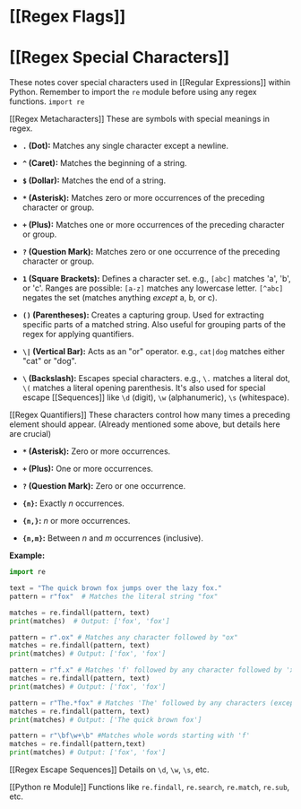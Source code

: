 # [[Regex Flags]]
# [[Regex Special Characters]] 
These notes cover special characters used in [[Regular Expressions]] within Python.  Remember to import the `re` module before using any regex functions.  `import re`

[[Regex Metacharacters]]  These are symbols with special meanings in regex.

* **`.` (Dot):** Matches any single character except a newline.

* **`^` (Caret):** Matches the beginning of a string.

* **`$` (Dollar):** Matches the end of a string.

* **`*` (Asterisk):** Matches zero or more occurrences of the preceding character or group.

* **`+` (Plus):** Matches one or more occurrences of the preceding character or group.

* **`?` (Question Mark):** Matches zero or one occurrence of the preceding character or group.

* **`1` (Square Brackets):** Defines a character set.  e.g., `[abc]` matches 'a', 'b', or 'c'.  Ranges are possible: `[a-z]` matches any lowercase letter.  `[^abc]` negates the set (matches anything *except* a, b, or c).

* **`()` (Parentheses):** Creates a capturing group.  Used for extracting specific parts of a matched string.  Also useful for grouping parts of the regex for applying quantifiers.

* **`\|` (Vertical Bar):** Acts as an "or" operator.  e.g., `cat|dog` matches either "cat" or "dog".

* **`\` (Backslash):** Escapes special characters.  e.g., `\.` matches a literal dot, `\(` matches a literal opening parenthesis.  It's also used for special escape [[Sequences]] like `\d` (digit), `\w` (alphanumeric), `\s` (whitespace).


[[Regex Quantifiers]]  These characters control how many times a preceding element should appear.  (Already mentioned some above, but details here are crucial)

* **`*` (Asterisk):** Zero or more occurrences.

* **`+` (Plus):** One or more occurrences.

* **`?` (Question Mark):** Zero or one occurrence.

* **`{n}`:** Exactly *n* occurrences.

* **`{n,}`:** *n* or more occurrences.

* **`{n,m}`:** Between *n* and *m* occurrences (inclusive).


**Example:**

```python
import re

text = "The quick brown fox jumps over the lazy fox."
pattern = r"fox"  # Matches the literal string "fox"

matches = re.findall(pattern, text)
print(matches)  # Output: ['fox', 'fox']

pattern = r".ox" # Matches any character followed by "ox"
matches = re.findall(pattern, text)
print(matches) # Output: ['fox', 'fox']

pattern = r"f.x" # Matches 'f' followed by any character followed by 'x'
matches = re.findall(pattern, text)
print(matches) # Output: ['fox', 'fox']

pattern = r"The.*fox" # Matches 'The' followed by any characters (except newline) followed by 'fox'
matches = re.findall(pattern, text)
print(matches) # Output: ['The quick brown fox']

pattern = r"\bf\w+\b" #Matches whole words starting with 'f'
matches = re.findall(pattern,text)
print(matches) # Output: ['fox', 'fox']
```


[[Regex Escape Sequences]]  Details on `\d`, `\w`, `\s`, etc.

[[Python re Module]]  Functions like `re.findall`, `re.search`, `re.match`, `re.sub`, etc.
